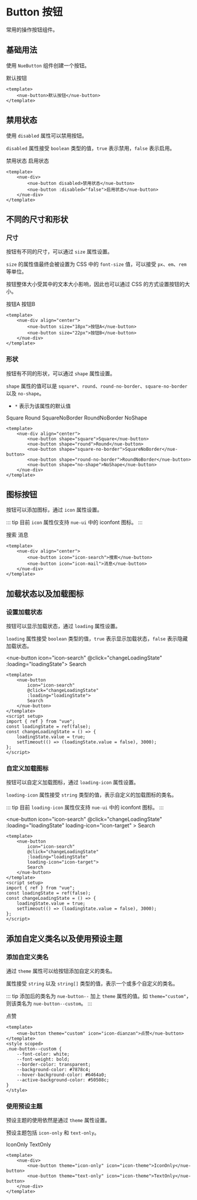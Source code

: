 <script setup>
import { ref } from "vue";

const loadingState = ref(false);
const changeLoadingState = () => {
    loadingState.value = true;
    setTimeout(() => {
        loadingState.value = false;
    }, 3000);
};
</script>
<style scoped>
.nue-button--custom {
    --font-color: white;
    --font-weight: bold;
    --border-color: transparent;
    --background-color: #7878c4;
    --hover-background-color: #6464a0;
    --active-background-color: #50508c;
}
</style>

# Button 按钮

常用的操作按钮组件。

## 基础用法

使用 `NueButton` 组件创建一个按钮。

<nue-button>默认按钮</nue-button>

```vue
<template>
    <nue-button>默认按钮</nue-button>
</template>
```

## 禁用状态

使用 `disabled` 属性可以禁用按钮。

`disabled` 属性接受 `boolean` 类型的值，`true` 表示禁用，`false` 表示启用。

<nue-div>
    <nue-button disabled>禁用状态</nue-button>
    <nue-button :disabled="false">启用状态</nue-button>
</nue-div>

```vue
<template>
    <nue-div>
        <nue-button disabled>禁用状态</nue-button>
        <nue-button :disabled="false">启用状态</nue-button>
    </nue-div>
</template>
```

## 不同的尺寸和形状

### 尺寸

按钮有不同的尺寸，可以通过 `size` 属性设置。

`size` 的属性值最终会被设置为 CSS 中的 `font-size` 值，可以接受 `px`、`em`、`rem` 等单位。

按钮整体大小受其中的文本大小影响，因此也可以通过 CSS 的方式设置按钮的大小。

<nue-div align="center">
    <nue-button size="18px">按钮A</nue-button>
    <nue-button size="22px">按钮B</nue-button>
</nue-div>

```vue
<template>
    <nue-div align="center">
        <nue-button size="18px">按钮A</nue-button>
        <nue-button size="22px">按钮B</nue-button>
    </nue-div>
</template>
```

### 形状

按钮有不同的形状，可以通过 `shape` 属性设置。

`shape` 属性的值可以是 `square*`、`round`、`round-no-border`、`square-no-border` 以及 `no-shape`。

-   `*` 表示为该属性的默认值

<nue-div align="center">
    <nue-button shape="square">Square</nue-button>
    <nue-button shape="round">Round</nue-button>
    <nue-button shape="square-no-border">SquareNoBorder</nue-button>
    <nue-button shape="round-no-border">RoundNoBorder</nue-button>
    <nue-button shape="no-shape">NoShape</nue-button>
</nue-div>

```vue
<template>
    <nue-div align="center">
        <nue-button shape="square">Square</nue-button>
        <nue-button shape="round">Round</nue-button>
        <nue-button shape="square-no-border">SquareNoBorder</nue-button>
        <nue-button shape="round-no-border">RoundNoBorder</nue-button>
        <nue-button shape="no-shape">NoShape</nue-button>
    </nue-div>
</template>
```

## 图标按钮

按钮可以添加图标，通过 `icon` 属性设置。

::: tip
目前 `icon` 属性仅支持 `nue-ui` 中的 iconfont 图标。
:::

<nue-div align="center">
    <nue-button icon="icon-search">搜索</nue-button>
    <nue-button icon="icon-mail">消息</nue-button>
</nue-div>

```vue
<template>
    <nue-div align="center">
        <nue-button icon="icon-search">搜索</nue-button>
        <nue-button icon="icon-mail">消息</nue-button>
    </nue-div>
</template>
```

## 加载状态以及加载图标

### 设置加载状态

按钮可以显示加载状态，通过 `loading` 属性设置。

`loading` 属性接受 `boolean` 类型的值，`true` 表示显示加载状态，`false` 表示隐藏加载状态。

<nue-button
icon="icon-search"
@click="changeLoadingState"
:loading="loadingState">
Search
</nue-button>

```vue
<template>
    <nue-button
        icon="icon-search"
        @click="changeLoadingState"
        :loading="loadingState">
        Search
    </nue-button>
</template>
<script setup>
import { ref } from "vue";
const loadingState = ref(false);
const changeLoadingState = () => {
    loadingState.value = true;
    setTimeout(() => (loadingState.value = false), 3000);
};
</script>
```

### 自定义加载图标

按钮可以自定义加载图标，通过 `loading-icon` 属性设置。

`loading-icon` 属性接受 `string` 类型的值，表示自定义的加载图标的类名。

::: tip
目前 `loading-icon` 属性仅支持 `nue-ui` 中的 iconfont 图标。
:::

<nue-button
icon="icon-search"
@click="changeLoadingState"
:loading="loadingState"
loading-icon="icon-target" >
Search
</nue-button>

```vue
<template>
    <nue-button
        icon="icon-search"
        @click="changeLoadingState"
        :loading="loadingState"
        loading-icon="icon-target">
        Search
    </nue-button>
</template>
<script setup>
import { ref } from "vue";
const loadingState = ref(false);
const changeLoadingState = () => {
    loadingState.value = true;
    setTimeout(() => (loadingState.value = false), 3000);
};
</script>
```

## 添加自定义类名以及使用预设主题

### 添加自定义类名

通过 `theme` 属性可以给按钮添加自定义的类名。

属性接受 `string` 以及 `string[]` 类型的值，表示一个或多个自定义的类名。

::: tip
添加后的类名为 `nue-button--` 加上 `theme` 属性的值。如 `theme="custom"`，则该类名为 `nue-button--custom`。
:::

<nue-button theme="custom" icon="icon-dianzan">点赞</nue-button>

```vue
<template>
    <nue-button theme="custom" icon="icon-dianzan">点赞</nue-button>
</template>
<style scoped>
.nue-button--custom {
    --font-color: white;
    --font-weight: bold;
    --border-color: transparent;
    --background-color: #7878c4;
    --hover-background-color: #6464a0;
    --active-background-color: #50508c;
}
</style>
```

### 使用预设主题

预设主题的使用依然是通过 `theme` 属性设置。

预设主题包括 `icon-only` 和 `text-only`。

<nue-div align="center">
    <nue-button theme="icon-only" icon="icon-theme">IconOnly</nue-button>
    <nue-button theme="text-only" icon="icon-theme">TextOnly</nue-button>
</nue-div>

```vue
<template>
    <nue-div>
        <nue-button theme="icon-only" icon="icon-theme">IconOnly</nue-button>
        <nue-button theme="text-only" icon="icon-theme">TextOnly</nue-button>
    </nue-div>
</template>
```
